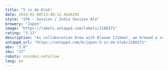 ```yaml
---
title: "5 in de Klok"
date: 2019-02-08T13:40:12.442029Z
style: "IPA - Session / India Session Ale"
brewery: "Jopen"
image: "https://labels.untappd.com/labels/2186371"
rating: "3.13"
description: "As collaboration brew with Blauwe IJsbeer, we brewed a session weizen IPA. A mix of fruitiy esthers from the weizen and hoppy bitterness at a drinkable alcohol level of 3%"
untappd_url: "https://untappd.com/b/jopen-5-in-de-klok/2186371"
abv: "3.0"
ibu: "27"
robots: noindex,nofollow
lang: en
---
```

